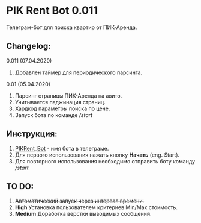 # PIK Rent Bot 0.011
Телеграм-бот для поиска квартир от ПИК-Аренда.

## Changelog:

0.011 (07.04.2020)
1. Добавлен таймер для периодического парсинга.

0.01 (05.04.2020)
1. Парсинг страницы ПИК-Аренда на авито.
2. Учитывается паджинация страниц.
3. Хардкод параметры поиска по цене.
4. Запуск бота по команде _/start_

## Инструкция:
1. [PIKRent_Bot](https://t.me/PIKRent_Bot) - имя бота в телеграме.
2. Для первого использования нажать кнопку __Начать__ (eng. Start).
3. Для повторного использования необходимо отправить боту команду _/start_

## TO DO:
1. ~~Автоматический запуск через интервал времени.~~
2. __High__ Установка пользователем критериев Min/Max стоимость.
3. __Medium__ Доработка верстки выводимых сообщений.
